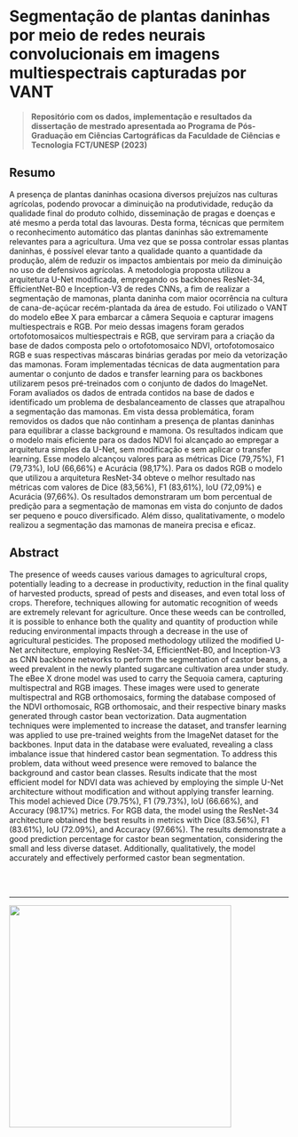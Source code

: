 <h1>Segmentação de plantas daninhas por meio de redes neurais convolucionais em imagens multiespectrais capturadas por VANT</h1>

> **Repositório com os dados, implementação e resultados da dissertação de mestrado apresentada ao Programa de Pós-Graduação em Ciências Cartográficas da Faculdade de Ciências e Tecnologia FCT/UNESP (2023)**

<h2>Resumo</h2>
A presença de plantas daninhas ocasiona diversos prejuízos nas culturas agrícolas, podendo provocar a diminuição na produtividade, redução da qualidade final do produto colhido, disseminação de pragas e doenças e até mesmo a perda total das lavouras. Desta forma, técnicas que permitem o reconhecimento automático das plantas daninhas são extremamente relevantes para a agricultura. Uma vez que se possa controlar essas plantas daninhas, é possível elevar tanto a qualidade quanto a quantidade da produção, além de reduzir os impactos ambientais por meio da diminuição no uso de defensivos agrícolas. A metodologia proposta utilizou a arquitetura U-Net modificada, empregando os backbones ResNet-34, EfficientNet-B0 e Inception-V3 de redes CNNs, a fim de realizar a segmentação de mamonas, planta daninha com maior ocorrência na cultura de cana-de-açúcar recém-plantada da área de estudo. Foi utilizado o VANT do modelo eBee X para embarcar a câmera Sequoia e capturar imagens multiespectrais e RGB. Por meio dessas imagens foram gerados ortofotomosaicos multiespectrais e RGB, que serviram para a criação da base de dados composta pelo o ortofotomosaico NDVI, ortofotomosaico RGB e suas respectivas máscaras binárias geradas por meio da vetorização das mamonas. Foram implementadas técnicas de data augmentation para aumentar o conjunto de dados e transfer learning para os backbones utilizarem pesos pré-treinados com o conjunto de dados do ImageNet. Foram avaliados os dados de entrada contidos na base de dados e identificado um problema de desbalanceamento de classes que atrapalhou a segmentação das mamonas. Em vista dessa problemática, foram removidos os dados que não continham a presença de plantas daninhas para equilibrar a classe background e mamona. Os resultados indicam que o modelo mais eficiente para os dados NDVI foi alcançado ao empregar a arquitetura simples da U-Net, sem modificação e sem aplicar o transfer learning. Esse modelo alcançou valores para as métricas Dice (79,75%), F1 (79,73%), IoU (66,66%) e Acurácia (98,17%). Para os dados RGB o modelo que utilizou a arquitetura ResNet-34 obteve o melhor resultado nas métricas com valores de Dice (83,56%), F1 (83,61%), IoU (72,09%) e Acurácia (97,66%). Os resultados demonstraram um bom percentual de predição para a segmentação de mamonas em vista do conjunto de dados ser pequeno e pouco diversificado. Além disso, qualitativamente, o modelo realizou a segmentação das mamonas de maneira precisa e eficaz.

<h2>Abstract</h2>
The presence of weeds causes various damages to agricultural crops, potentially leading to a decrease in productivity, reduction in the final quality of harvested products, spread of pests and diseases, and even total loss of crops. Therefore, techniques allowing for automatic recognition of weeds are extremely relevant for agriculture. Once these weeds can be controlled, it is possible to enhance both the quality and quantity of production while reducing environmental impacts through a decrease in the use of agricultural pesticides. The proposed methodology utilized the modified U-Net architecture, employing ResNet-34, EfficientNet-B0, and Inception-V3 as CNN backbone networks to perform the segmentation of castor beans, a weed prevalent in the newly planted sugarcane cultivation area under study. The eBee X drone model was used to carry the Sequoia camera, capturing multispectral and RGB images. These images were used to generate multispectral and RGB orthomosaics, forming the database composed of the NDVI orthomosaic, RGB orthomosaic, and their respective binary masks generated through castor bean vectorization. Data augmentation techniques were implemented to increase the dataset, and transfer learning was applied to use pre-trained weights from the ImageNet dataset for the backbones. Input data in the database were evaluated, revealing a class imbalance issue that hindered castor bean segmentation. To address this problem, data without weed presence were removed to balance the background and castor bean classes. Results indicate that the most efficient model for NDVI data was achieved by employing the simple U-Net architecture without modification and without applying transfer learning. This model achieved Dice (79.75%), F1 (79.73%), IoU (66.66%), and Accuracy (98.17%) metrics. For RGB data, the model using the ResNet-34 architecture obtained the best results in metrics with Dice (83.56%), F1 (83.61%), IoU (72.09%), and Accuracy (97.66%). The results demonstrate a good prediction percentage for castor bean segmentation, considering the small and less diverse dataset. Additionally, qualitatively, the model accurately and effectively performed castor bean segmentation.

<br></br>
<hr></hr>
<img src="https://user-images.githubusercontent.com/132958389/236960802-83cd0d83-77eb-4e26-8d4e-f98955dd8e4b.png" width="400">
